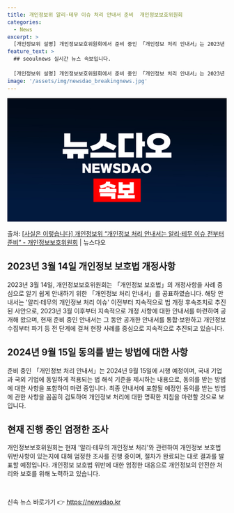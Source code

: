 ```yaml
---
title: 개인정보위 알리·테무 이슈 처리 안내서 준비  개인정보보호위원회
categories:
  - News
excerpt: >
  [개인정보위 설명] 개인정보보호위원회에서 준비 중인 「개인정보 처리 안내서」는 2023년 3월 14일 공포된…
feature_text: >
  ## seoulnews 실시간 뉴스 속보입니다.

  [개인정보위 설명] 개인정보보호위원회에서 준비 중인 「개인정보 처리 안내서」는 2023년 3월 14일 공포된…
image: '/assets/img/newsdao_breakingnews.jpg'
---
```


![뉴스다오 속보](/assets/img/newsdao_breakingnews.jpg)

<p>출처: <a href="https://newsdao.kr/3709" rel="dofollow">[사실은 이렇습니다] 개인정보위 “개인정보 처리 안내서는 알리·테무 이슈 전부터 준비” - 개인정보보호위원회</a> | 뉴스다오</p>

<h2 data-ke-size="size26">2023년 3월 14일 개인정보 보호법 개정사항</h2>
2023년 3월 14일, 개인정보보호위원회는 「개인정보 보호법」의 개정사항을 사례 중심으로 알기 쉽게 안내하기 위한 「개인정보 처리 안내서」를 공표하였습니다. 해당 안내서는 '알리·테무의 개인정보 처리 이슈' 이전부터 지속적으로 법 개정 후속조치로 추진된 사안으로, 2023년 3월 이후부터 지속적으로 개정 사항에 대한 안내서를 마련하여 공개해 왔으며, 현재 준비 중인 안내서는 그 동안 공개한 안내서를 통합·보완하고 개인정보 수집부터 파기 등 전 단계에 걸쳐 현장 사례를 중심으로 지속적으로 추진되고 있습니다.

<h2 data-ke-size="size26">2024년 9월 15일 동의를 받는 방법에 대한 사항</h2>
준비 중인 「개인정보 처리 안내서」는 2024년 9월 15일에 시행 예정이며, 국내 기업과 국외 기업에 동일하게 적용되는 법 해석 기준을 제시하는 내용으로, 동의를 받는 방법에 대한 사항을 포함하여 마련 중입니다. 최종 안내서에 포함될 예정인 동의를 받는 방법에 관한 사항을 꼼꼼히 검토하여 개인정보 처리에 대한 명확한 지침을 마련할 것으로 보입니다.

<h2 data-ke-size="size26">현재 진행 중인 엄정한 조사</h2>
개인정보보호위원회는 현재 '알리·테무의 개인정보 처리'와 관련하여 개인정보 보호법 위반사항이 있는지에 대해 엄정한 조사를 진행 중이며, 절차가 완료되는 대로 결과를 발표할 예정입니다. 개인정보 보호법 위반에 대한 엄정한 대응으로 개인정보의 안전한 처리와 보호를 위해 노력하고 있습니다.

<p data-ke-size="size16">&nbsp;</p> 

신속 뉴스 바로가기 👉 <a href="https://newsdao.kr" rel="dofollow">https://newsdao.kr</a>


